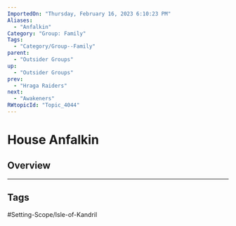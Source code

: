 ```yaml
---
ImportedOn: "Thursday, February 16, 2023 6:10:23 PM"
Aliases:
  - "Anfalkin"
Category: "Group: Family"
Tags:
  - "Category/Group--Family"
parent:
  - "Outsider Groups"
up:
  - "Outsider Groups"
prev:
  - "Hraga Raiders"
next:
  - "Awakeners"
RWtopicId: "Topic_4044"
---
```

# House Anfalkin
## Overview

---
## Tags
#Setting-Scope/Isle-of-Kandril

